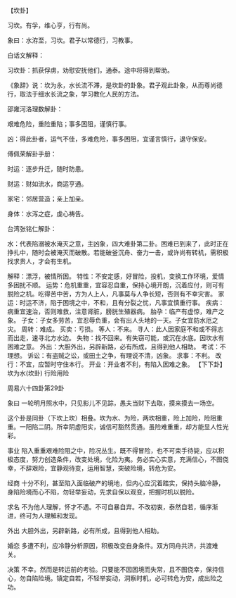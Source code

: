 【坎卦】

习坎。有孚，维心亨，行有尚。

象曰：水洊至，习坎。君子以常德行，习教事。

白话文解释：

习坎卦：抓获俘虏，劝慰安抚他们，通泰。途中将得到帮助。

《象辞》说：坎为永，水长流不滞，是坎卦的卦象。君子观此卦象，从而尊尚德行，取法于细水长流之象，学习教化人民的方法。

邵雍河洛理数解卦：

艰难危险，重险重陷；事多困阻，谨慎行事。

凶：得此卦者，运气不佳，多难危险，事多困阻，宜谨言慎行，退守保安。

傅佩荣解卦手册：

时运：逐步升迁，随时防患。

财运：财如流水，商运亨通。

家宅：邻居营造；亲上加亲。

身体：水泻之症，虔心祷告。

台湾张铭仁解卦：

水：代表陷溺被水淹灭之意，主凶象，四大难卦第二卦。困难已到来了，此时正在挣扎中，随时会被淹灭而破散。若能破釜沉舟、奋力一击，或许尚有转机，需积极找求贵人，才会有生机。

解释：漂浮，被情所困。
特性：不安定感，好冒险，投机，变换工作环境，爱情多困扰不顺。
运势：危机重重，宜容忍自重，保持心境开朗，沉着应付，则可有脱险之机。吃得苦中苦，方为人上人，凡事莫与人争长短，否则有不幸灾害。
家运：时运不济，陷于困境之中，不和，且有分裂之忧，凡事宜慎重行事。
疾病：病重宜速治，否则难救，注意肾脏，膀胱生殖器病。
胎孕：临产有虚惊，难产之象。
子女：子女多劳苦，宜忍辱负重，会有出人头地的一天。子女宜防水厄之灾。
周转：难成。
买卖：亏损。
等人：不来。
寻人：此人因家庭不和或不得志而出走，速寻北方水边。
失物：找不回来。有失窃可能，或沉在水底。因坎水有困难之意。
外出：大胆外出，另辟新路，必有所成，且得到他人相助。
考试：不理想。
诉讼：有盗贼之讼，或田土之争，有理说不清，凶象。
求事：不利。
改行：不宜，应暂时守住本行。
开业：开业者不利，有陷入困难之象。
【下下卦】 坎为水(坎卦) 行险用险

周易六十四卦第29卦

象曰 一轮明月照水中，只见影儿不见踪，愚夫当财下去取，摸来摸去一场空。

这个卦是同卦（下坎上坎）相叠。坎为水、为险，两坎相重，险上加险，险阻重重。一阳陷二阴。所幸阴虚阳实，诚信可豁然贯通。虽险难重重，却方能显人性光彩。

事业 陷入重重艰难险阻之中，险况丛生。既不得冒险，也不可束手待毙，应以积极态度，努力创造条件，改变处境，化险为夷。务必实心实意，充满信心，不图侥幸，不辞艰险，宜静观待变，运用智慧，突破险境，转危为安。

经商 十分不利，甚至陷入面临破产的境地，但内心应沉着踏实，保持头脑冷静，身陷险境而心不陷，勿轻举妄动，先求自保以观变，把握时机以脱险。

求名 不为他人理解，怀才不遇。不可自暴自弃。不改初衷，泰然自若，循序渐进，终可为人理解和发现。

外出 大胆外出，另辟新路，必有所成，且得到他人相助。

婚恋 多遭不利，应冷静分析原因，积极改变自身条件。双方同舟共济，共渡难关。

决策 不幸。然而是转运前的考验。只要能不因困境而失常，且不图侥幸，保持信心，勿自陷险境。镇定自若，不轻举妄动，洞察时机，必可转危为安，成出险之功。
